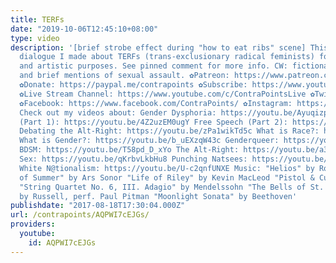 ```yaml
---
title: TERFs
date: "2019-10-06T12:45:10+08:00"
type: video
description: '[brief strobe effect during "how to eat ribs" scene] This is a fictional
  dialogue I made about TERFs (trans-exclusionary radical feminists) for philosophical
  and artistic purposes. See pinned comment for more info. CW: fictionalized transphobia
  and brief mentions of sexual assault. ✿Patreon: https://www.patreon.com/contrapoints
  ✿Donate: https://paypal.me/contrapoints ✿Subscribe: https://www.youtube.com/c/ContraPoints
  ✿Live Stream Channel: https://www.youtube.com/c/ContraPointsLive ✿Twitter: https://twitter.com/ContraPoints
  ✿Facebook: https://www.facebook.com/ContraPoints/ ✿Instagram: https://www.instagram.com/contrapoints/
  Check out my videos about: Gender Dysphoria: https://youtu.be/Ayuqizp4fyY Free Speech
  (Part 1): https://youtu.be/4Z2uzEM0ugY Free Speech (Part 2): https://youtu.be/IBUuBd5VRbY
  Debating the Alt-Right: https://youtu.be/zPa1wikTd5c What is Race?: https://youtu.be/PY3lBKje46E
  What is Gender?: https://youtu.be/b_uEXzqW43c Genderqueer: https://youtu.be/0hmULQc5jIw
  BDSM: https://youtu.be/T58pd_D_xYo The Alt-Right: https://youtu.be/a3XjRO4-kGk Casual
  Sex: https://youtu.be/qKrbvLkbHu8 Punching Natsees: https://youtu.be/iEyL1rDe60w
  White N@tionalism: https://youtu.be/U-c2qnfUNXE Music: "Helios" by Romos "The Echoes
  of Summer" by Ars Sonor "Life of Riley" by Kevin MacLeod "Pistol & Cutlass" by Wontolla
  "String Quartet No. 6, III. Adagio" by Mendelssohn "The Bells of St. Anne de Beaupre"
  by Russell, perf. Paul Pitman "Moonlight Sonata" by Beethoven'
publishdate: "2017-08-18T17:30:04.000Z"
url: /contrapoints/AQPWI7cEJGs/
providers:
  youtube:
    id: AQPWI7cEJGs
---
```

